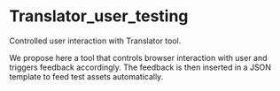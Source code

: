 # Translator_user_testing
Controlled user interaction with Translator tool.

We propose here a tool that controls browser interaction with user and triggers feedback accordingly. The feedback is then inserted in a JSON template to feed test assets automatically. 



